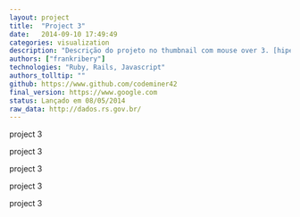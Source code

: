 ```yaml
---
layout: project
title:  "Project 3"
date:   2014-09-10 17:49:49
categories: visualization
description: "Descrição do projeto no thumbnail com mouse over 3. [hiperlink](http://codeminer42.com){:target=\"_blank\"}"
authors: ["frankribery"]
technologies: "Ruby, Rails, Javascript"
authors_tolltip: ""
github: https://www.github.com/codeminer42
final_version: https://www.google.com
status: Lançado em 08/05/2014
raw_data: http://dados.rs.gov.br/
---
```



project 3

project 3

project 3

project 3

project 3
